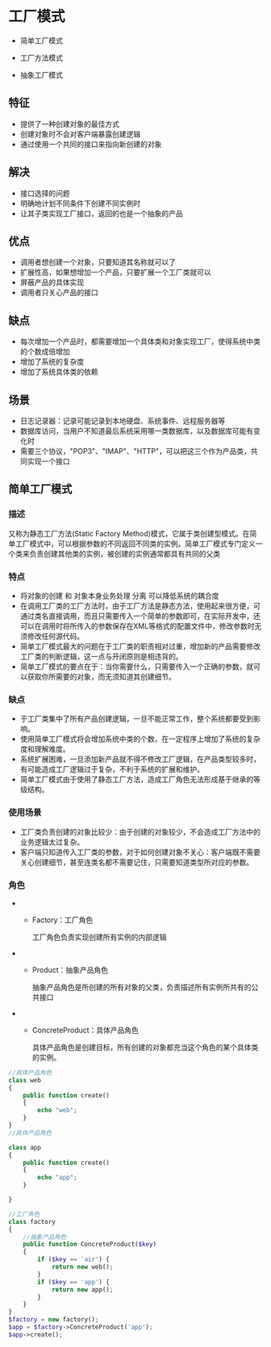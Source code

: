 # 工厂模式

- 简单工厂模式

- 工厂方法模式

- 抽象工厂模式

  

## 特征

- 提供了一种创建对象的最佳方式
- 创建对象时不会对客户端暴露创建逻辑
- 通过使用一个共同的接口来指向新创建的对象

## 解决

- 接口选择的问题
- 明确地计划不同条件下创建不同实例时
- 让其子类实现工厂接口，返回的也是一个抽象的产品

## 优点

- 调用者想创建一个对象，只要知道其名称就可以了
- 扩展性高，如果想增加一个产品，只要扩展一个工厂类就可以
- 屏蔽产品的具体实现
- 调用者只关心产品的接口

## 缺点

- 每次增加一个产品时，都需要增加一个具体类和对象实现工厂，使得系统中类的个数成倍增加
- 增加了系统的复杂度
- 增加了系统具体类的依赖

## 场景

- 日志记录器：记录可能记录到本地硬盘、系统事件、远程服务器等
- 数据库访问，当用户不知道最后系统采用哪一类数据库，以及数据库可能有变化时
- 需要三个协议，"POP3"、"IMAP"、"HTTP"，可以把这三个作为产品类，共同实现一个接口



## 简单工厂模式

### 描述

又称为静态工厂方法(Static Factory Method)模式，它属于类创建型模式。在简单工厂模式中，可以根据参数的不同返回不同类的实例。简单工厂模式专门定义一个类来负责创建其他类的实例，被创建的实例通常都具有共同的父类

### 特点

- 将对象的创建 和 对象本身业务处理 分离 可以降低系统的耦合度
- 在调用工厂类的工厂方法时，由于工厂方法是静态方法，使用起来很方便，可通过类名直接调用，而且只需要传入一个简单的参数即可，在实际开发中，还可以在调用时将所传入的参数保存在XML等格式的配置文件中，修改参数时无须修改任何源代码。
- 简单工厂模式最大的问题在于工厂类的职责相对过重，增加新的产品需要修改工厂类的判断逻辑，这一点与开闭原则是相违背的。
- 简单工厂模式的要点在于：当你需要什么，只需要传入一个正确的参数，就可以获取你所需要的对象，而无须知道其创建细节。

### 缺点

- 于工厂类集中了所有产品创建逻辑，一旦不能正常工作，整个系统都要受到影响。
- 使用简单工厂模式将会增加系统中类的个数，在一定程序上增加了系统的复杂度和理解难度。
- 系统扩展困难，一旦添加新产品就不得不修改工厂逻辑，在产品类型较多时，有可能造成工厂逻辑过于复杂，不利于系统的扩展和维护。
- 简单工厂模式由于使用了静态工厂方法，造成工厂角色无法形成基于继承的等级结构。

### 使用场景

- 工厂类负责创建的对象比较少：由于创建的对象较少，不会造成工厂方法中的业务逻辑太过复杂。
- 客户端只知道传入工厂类的参数，对于如何创建对象不关心：客户端既不需要关心创建细节，甚至连类名都不需要记住，只需要知道类型所对应的参数。

### 角色

- - Factory：工厂角色

    工厂角色负责实现创建所有实例的内部逻辑

- - Product：抽象产品角色

    抽象产品角色是所创建的所有对象的父类，负责描述所有实例所共有的公共接口

- - ConcreteProduct：具体产品角色

    具体产品角色是创建目标，所有创建的对象都充当这个角色的某个具体类的实例。

```php
//具体产品角色
class web
{
    public function create()
    {
        echo "web";
    }
}
//具体产品角色

class app
{
    public function create()
    {
        echo "app";
    }

}

//工厂角色
class factory
{
    //抽象产品角色
    public function ConcreteProduct($key)
    {
        if ($key == 'air') {
            return new web();
        }
        if ($key == 'app') {
            return new app();
        }
    }
}
$factory = new factory();
$app = $factory->ConcreteProduct('app');
$app->create();
```

